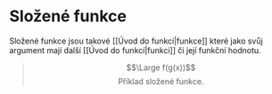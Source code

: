 # Složené funkce
Složené funkce jsou takové [[Úvod do funkcí|funkce]] které jako svůj argument mají další [[Úvod do funkcí|funkci]] či její funkční hodnotu.

>$$\Large f(g(x))$$
>$$\text{Příklad složené funkce.}$$